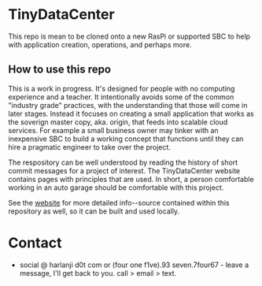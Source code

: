 # TinyDataCenter

This repo is mean to be cloned onto a new RasPi or supported SBC to help with application creation,
operations, and perhaps more. 



## How to use this repo


This is a work in progress. It's designed for people with no computing experience and a teacher.
It intentionally avoids some of the common "industry grade" practices, with the understanding 
that those will come in later stages. Instead it focuses on creating a small application that
works as the soverign master copy, aka. origin, that feeds into scalable cloud services.
For example a small business owner may tinker with an inexpensive SBC to build a working concept
that functions until they can hire a pragmatic engineer to take over the project.

The respository can be well understood by reading the history of short commit messages for a
project of interest. The TinyDataCenter website contains pages with principles that are used.
In short, a person comfortable working in an auto garage should be comfortable with this project.

See the [website](https://tinydatacenter.com) for more detailed info--source contained within
this repository as well, so it can be built and used locally.

# Contact

* social @ harlanji d0t com or (four one f1ve).93 seven.7four67 - leave a message, I'll get back to you. call > email > text.
